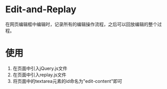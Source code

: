 # Edit-and-Replay
在网页编辑框中编辑时，记录所有的编辑操作流程，之后可以回放编辑的整个过程。

# 使用
1. 在页面中引入jQuery.js文件
2. 在页面中引入replay.js文件
3. 将页面中的textarea元素的id命名为"edit-content"即可
